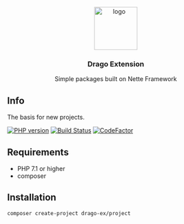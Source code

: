 <p align="center">
  <img src="https://avatars0.githubusercontent.com/u/11717487?s=400&u=40ecb522587ebbcfe67801ccb6f11497b259f84b&v=4" width="100" alt="logo">
</p>

<h3 align="center">Drago Extension</h3>
<p align="center">Simple packages built on Nette Framework</p>

## Info
The basis for new projects.

[![PHP version](https://badge.fury.io/ph/drago-ex%2Fproject.svg)](https://badge.fury.io/ph/drago-ex%2Fproject)
[![Build Status](https://travis-ci.org/drago-ex/project.svg?branch=master)](https://travis-ci.org/drago-ex/project)
[![CodeFactor](https://www.codefactor.io/repository/github/drago-ex/project/badge)](https://www.codefactor.io/repository/github/drago-ex/project)

## Requirements
- PHP 7.1 or higher
- composer

## Installation
```
composer create-project drago-ex/project
```
